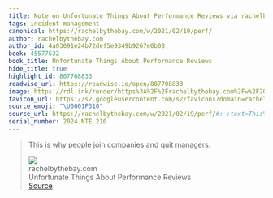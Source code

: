 ```yaml
---
title: Note on Unfortunate Things About Performance Reviews via rachelbythebay.com
tags: incident-management
canonical: https://rachelbythebay.com/w/2021/02/19/perf/
author: rachelbythebay.com
author_id: 4a03091e24b72def5e9349b9267e0b08
book: 45577532
book_title: Unfortunate Things About Performance Reviews
hide_title: true
highlight_id: 807708833
readwise_url: https://readwise.io/open/807708833
image: https://rdl.ink/render/https%3A%2F%2Frachelbythebay.com%2Fw%2F2021%2F02%2F19%2Fperf%2F
favicon_url: https://s2.googleusercontent.com/s2/favicons?domain=rachelbythebay.com
source_emoji: "\U0001F310"
source_url: https://rachelbythebay.com/w/2021/02/19/perf/#:~:text=This%20is%20why,and%20quit%20managers.
serial_number: 2024.NTE.210
---
```

> This is why people join companies and quit managers.
> <div class="quoteback-footer"><div class="quoteback-avatar"><img class="mini-favicon" src="https://s2.googleusercontent.com/s2/favicons?domain=rachelbythebay.com"></div><div class="quoteback-metadata"><div class="metadata-inner"><span style="display:none">FROM:</span><div aria-label="rachelbythebay.com" class="quoteback-author"> rachelbythebay.com</div><div aria-label="Unfortunate Things About Performance Reviews" class="quoteback-title"> Unfortunate Things About Performance Reviews</div></div></div><div class="quoteback-backlink"><a target="_blank" aria-label="go to the full text of this quotation" rel="noopener" href="https://rachelbythebay.com/w/2021/02/19/perf/#:~:text=This%20is%20why,and%20quit%20managers." class="quoteback-arrow"> Source</a></div></div>